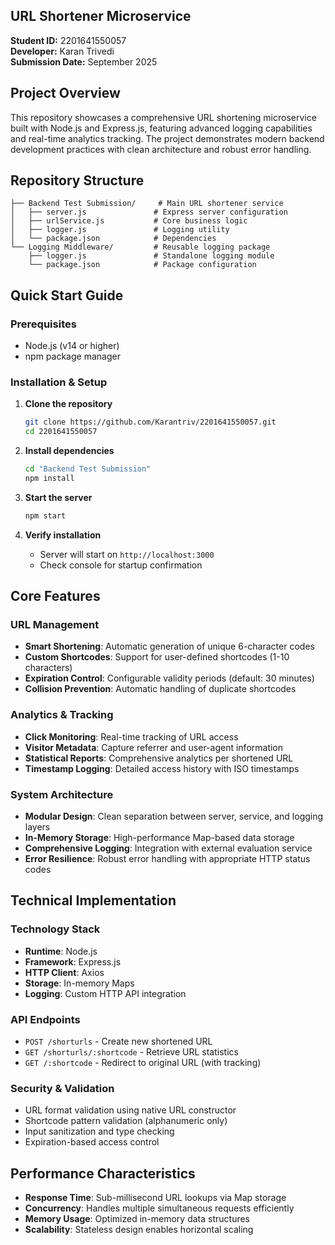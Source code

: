  ## URL Shortener Microservice 

**Student ID:** 2201641550057  
**Developer:** Karan Trivedi  
**Submission Date:** September 2025

## Project Overview

This repository showcases a comprehensive URL shortening microservice built with Node.js and Express.js, featuring advanced logging capabilities and real-time analytics tracking. The project demonstrates modern backend development practices with clean architecture and robust error handling.

##  Repository Structure

```
├── Backend Test Submission/     # Main URL shortener service
│   ├── server.js               # Express server configuration
│   ├── urlService.js           # Core business logic
│   ├── logger.js               # Logging utility
│   └── package.json            # Dependencies
└── Logging Middleware/         # Reusable logging package
    ├── logger.js               # Standalone logging module
    └── package.json            # Package configuration
```

##  Quick Start Guide

### Prerequisites

- Node.js (v14 or higher)
- npm package manager

### Installation & Setup

1. **Clone the repository**

   ```bash
   git clone https://github.com/Karantriv/2201641550057.git
   cd 2201641550057
   ```

2. **Install dependencies**

   ```bash
   cd "Backend Test Submission"
   npm install
   ```

3. **Start the server**

   ```bash
   npm start
   ```

4. **Verify installation**
   - Server will start on `http://localhost:3000`
   - Check console for startup confirmation

##  Core Features

### URL Management

- **Smart Shortening**: Automatic generation of unique 6-character codes
- **Custom Shortcodes**: Support for user-defined shortcodes (1-10 characters)
- **Expiration Control**: Configurable validity periods (default: 30 minutes)
- **Collision Prevention**: Automatic handling of duplicate shortcodes

### Analytics & Tracking

- **Click Monitoring**: Real-time tracking of URL access
- **Visitor Metadata**: Capture referrer and user-agent information
- **Statistical Reports**: Comprehensive analytics per shortened URL
- **Timestamp Logging**: Detailed access history with ISO timestamps

### System Architecture

- **Modular Design**: Clean separation between server, service, and logging layers
- **In-Memory Storage**: High-performance Map-based data storage
- **Comprehensive Logging**: Integration with external evaluation service
- **Error Resilience**: Robust error handling with appropriate HTTP status codes

##  Technical Implementation

### Technology Stack

- **Runtime**: Node.js
- **Framework**: Express.js
- **HTTP Client**: Axios
- **Storage**: In-memory Maps
- **Logging**: Custom HTTP API integration

### API Endpoints

- `POST /shorturls` - Create new shortened URL
- `GET /shorturls/:shortcode` - Retrieve URL statistics
- `GET /:shortcode` - Redirect to original URL (with tracking)

### Security & Validation

- URL format validation using native URL constructor
- Shortcode pattern validation (alphanumeric only)
- Input sanitization and type checking
- Expiration-based access control

##  Performance Characteristics

- **Response Time**: Sub-millisecond URL lookups via Map storage
- **Concurrency**: Handles multiple simultaneous requests efficiently
- **Memory Usage**: Optimized in-memory data structures
- **Scalability**: Stateless design enables horizontal scaling
